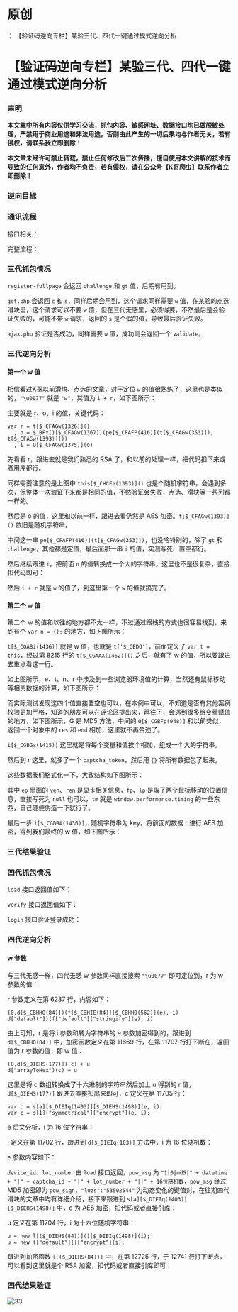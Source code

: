 # 原创
：  【验证码逆向专栏】某验三代、四代一键通过模式逆向分析

# 【验证码逆向专栏】某验三代、四代一键通过模式逆向分析

### 声明

**本文章中所有内容仅供学习交流，抓包内容、敏感网址、数据接口均已做脱敏处理，严禁用于商业用途和非法用途，否则由此产生的一切后果均与作者无关，若有侵权，请联系我立即删除！**

**本文章未经许可禁止转载，禁止任何修改后二次传播，擅自使用本文讲解的技术而导致的任何意外，作者均不负责，若有侵权，请在公众号【K哥爬虫】联系作者立即删除！**

### 逆向目标

### 通讯流程

接口相关：

完整流程：

### 三代抓包情况

`register-fullpage` 会返回 `challenge` 和 `gt` 值，后期有用到。

`get.php` 会返回 `c` 和 `s`，同样后期会用到，这个请求同样需要 `w` 值，在某验的点选滑块里，这个请求可以不要 `w` 值，但在三代无感里，必须得要，不然最后是会验证失败的，可能不带 `w` 请求，返回的 `s` 是个假的值，导致最后验证失败。

`ajax.php` 验证是否成功，同样需要 `w` 值，成功则会返回一个 `validate`。

### 三代逆向分析

#### 第一个 w 值

相信看过K哥以前滑块、点选的文章，对于定位 `w` 的值很熟练了，这里也是类似的，`"\u0077"` 就是 `"w"`，其值为 `i + r`，如下图所示：

主要就是 r、o、i 的值，关键代码：

```
var r = t[$_CFAGw(1326)]()
  , o = $_BFx()[$_CFAGw(1367)](pe[$_CFAFP(416)](t[$_CFAGw(353)]), t[$_CFAGw(1393)]())
  , i = O[$_CFAGw(1375)](o)
```

先看看 r，跟进去就是我们熟悉的 RSA 了，和以前的处理一样，把代码扣下来或者用库都行。

同样需要注意的是上图中 `this[$_CHCFe(1393)]()` 也是个随机字符串，会遇到多次，但整体一次验证下来都是相同的值，不然验证会失败，点选、滑块等一系列都一样的。

然后是 o 的值，这里和以前一样，跟进去看仍然是 AES 加密。`t[$_CFAGw(1393)]()` 依旧是随机字符串。

中间这一串 `pe[$_CFAFP(416)](t[$_CFAGw(353)])`，也没啥特别的，除了 `gt` 和 `challenge`，其他都是定值，最后面那一串 `i` 的值，实测写死、置空都行。

然后继续跟进 `i`，把前面 `o` 的值转换成一个大的字符串，这里也不是很复杂，直接扣代码即可：

然后 `i + r` 就是 `w` 的值了，到这里第一个 `w` 的值就搞完了。

#### 第二个 w 值

第二个 w 的值和以往的地方都不太一样，不过通过跟栈的方式也很容易找到，来到有个 `var n = {};` 的地方，如下图所示：

`t[$_CGABi(1436)]` 就是 w 值，也就是 `t['$_CEDO']`，前面定义了 `var t = this`，经过第 8215 行的 `t[$_CGAAX(1462)]()` 之后，就有了 w 的值，所以要跟进去重点看这一行。

如上图所示，e、t、n、r 中涉及到一些浏览器环境值的计算，当然还有鼠标移动等相关数据的计算，如下图所示：

而实际测试发现这四个值直接置空也可以，在本例中可以，不知道是否有其他案例校验更加严格，知道的朋友可以在评论区提出来，再往下，会遇到很多给变量赋值的地方，如下图所示，G 是 MD5 方法，中间的 `O[$_CGBFp(948)]` 和以前类似，返回一个对象中的 `res` 和 `end` 相加，这里就不再赘述了。

`i[$_CGBGa(1415)]` 这里就是将每个变量和值挨个相加，组成一个大的字符串。

然后到 r 这里，就多了一个 `captcha_token`，然后用 `{}` 将所有数据包了起来。

这些数据我们格式化一下，大致结构如下图所示：

其中 `ep` 里面的 `ven`、`ren` 是显卡相关信息，`fp`、`lp` 是取了两个鼠标移动的位置信息，直接写死为 `null` 也可以，`tm` 就是 `window.performance.timing` 的一些东西，自己随便伪造一下就行了。

最后一步 `i[$_CGDBA(1436)]`，随机字符串为 key，将前面的数据 r 进行 AES 加密，得到我们最终的 w 值，如下图所示：

### 三代结果验证

### 四代抓包情况

`load` 接口返回值如下：

`verify` 接口返回值如下：

`login` 接口验证登录成功：

### 四代逆向分析

#### w 参数

与三代无感一样，四代无感 w 参数同样直接搜索 `"\u0077"` 即可定位到，r 为 w 参数的值：

r 参数定义在第 6237 行，内容如下：

```
(0,d[$_CBHHO(84)])(f[$_CBHIE(84)][$_CBHHO(562)](e), i)
d["default"])(f["default"]["stringify"](e), i)
```

由上可知，r 是将 i 参数和转为字符串的 e 参数加密得到的，跟进到 `d[$_CBHHO(84)]` 中，加密函数定义在第 11669 行，在第 11707 行打下断在，返回值为 r 参数的值，即 w 值：

```
(0,d[$_DIEHS(177)])(c) + u
d["arrayToHex")(c) + u
```

这里是将 c 数组转换成了十六进制的字符串然后加上 u 得到的 r 值，`d[$_DIEHS(177)]` 跟进去直接扣出来即可，c 定义在第 11705 行：

```
var c = s[a][$_DIEIq(1403)][$_DIEHS(1498)](e, i);
var c = s[1]["symmetrical"]["encrypt"](e, i);
```

e 后文分析，i 为 16 位字符串：

i 定义在第 11702 行，跟进到 `d[$_DIEIq(103)]` 方法中，i 为 16 位随机数：

e 参数内容如下：

`device_id`、`lot_number` 由 `load` 接口返回，`pow_msg` 为 `"1|0|md5|" + datetime + "|" + captcha_id + "|" + lot_number + "||" + 16位随机数`，`pow_msg` 经过 MD5 加密即为 `pow_sign`，`"l0zs":"53502544"` 为动态变化的键值对，在往期四代滑块的文章中均有详细介绍，接下来跟进到 `s[a][$_DIEIq(1403)][$_DIEHS(1498)]` 中，c 为 AES 加密，扣代码或者直接引库：

u 定义在第 11704 行，i 为十六位随机字符串：

```
u = new l[($_DIEHS(84))]()[$_DIEIq(1498)](i);
u = new l["default"]()["encrypt"](i);
```

跟进到加密函数 `l[($_DIEHS(84))]` 中，在第 12725 行，于 12741 行打下断点，可以看到这里就是个 RSA 加密，扣代码或者直接引库即可：

### 四代结果验证

<img alt="33" src="https://i-blog.csdnimg.cn/blog_migrate/16a68cce5bf26631c5cb272657691a6a.png"/> <img alt="" src="https://i-blog.csdnimg.cn/blog_migrate/ed63671f1d800975db43298a7866683b.png"/>

